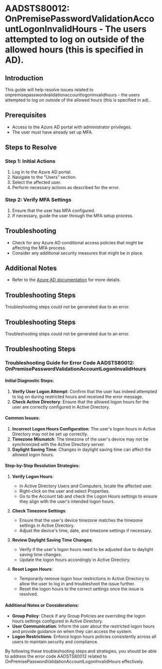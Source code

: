 # AADSTS80012: OnPremisePasswordValidationAccountLogonInvalidHours - The users attempted to log on outside of the allowed hours (this is specified in AD).

## Introduction
This guide will help resolve issues related to onpremisepasswordvalidationaccountlogoninvalidhours - the users attempted to log on outside of the allowed hours (this is specified in ad)..

## Prerequisites
- Access to the Azure AD portal with administrator privileges.
- The user must have already set up MFA.

## Steps to Resolve

### Step 1: Initial Actions
1. Log in to the Azure AD portal.
2. Navigate to the "Users" section.
3. Select the affected user.
4. Perform necessary actions as described for the error.

### Step 2: Verify MFA Settings
1. Ensure that the user has MFA configured.
2. If necessary, guide the user through the MFA setup process.

## Troubleshooting
- Check for any Azure AD conditional access policies that might be affecting the MFA process.
- Consider any additional security measures that might be in place.

## Additional Notes
- Refer to the [Azure AD documentation](https://learn.microsoft.com/en-us/azure/active-directory/) for more details.


## Troubleshooting Steps
Troubleshooting steps could not be generated due to an error.

## Troubleshooting Steps
Troubleshooting steps could not be generated due to an error.

## Troubleshooting Steps
### Troubleshooting Guide for Error Code AADSTS80012: OnPremisePasswordValidationAccountLogonInvalidHours

#### Initial Diagnostic Steps:
1. **Verify User Logon Attempt**: Confirm that the user has indeed attempted to log on during restricted hours and received the error message.
2. **Check Active Directory**: Ensure that the allowed logon hours for the user are correctly configured in Active Directory.

#### Common Issues:
1. **Incorrect Logon Hours Configuration**: The user's logon hours in Active Directory may not be set up correctly.
2. **Timezone Mismatch**: The timezone of the user's device may not be synchronized with the Active Directory server.
3. **Daylight Saving Time**: Changes in daylight saving time can affect the allowed logon hours.

#### Step-by-Step Resolution Strategies:
1. **Verify Logon Hours**: 
   - In Active Directory Users and Computers, locate the affected user.
   - Right-click on the user and select Properties.
   - Go to the Account tab and check the Logon Hours settings to ensure they align with the user's intended logon hours.

2. **Check Timezone Settings**: 
   - Ensure that the user's device timezone matches the timezone settings in Active Directory.
   - Adjust the device's time, date, and timezone settings if necessary.

3. **Review Daylight Saving Time Changes**:
   - Verify if the user's logon hours need to be adjusted due to daylight saving time changes.
   - Update the logon hours accordingly in Active Directory.

4. **Reset Logon Hours**:
   - Temporarily remove logon hour restrictions in Active Directory to allow the user to log in and troubleshoot the issue further.
   - Reset the logon hours to the correct settings once the issue is resolved.

#### Additional Notes or Considerations:
- **Group Policy**: Check if any Group Policies are overriding the logon hours settings configured in Active Directory.
- **User Communication**: Inform the user about the restricted logon hours and provide guidance on when they can access the system.
- **Logon Restrictions**: Enforce logon hours policies consistently across all users to maintain security and compliance.

By following these troubleshooting steps and strategies, you should be able to address the error code AADSTS80012 related to OnPremisePasswordValidationAccountLogonInvalidHours effectively.